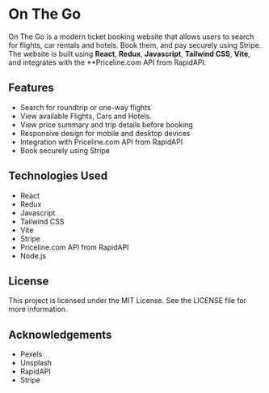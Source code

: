 # On The Go

On The Go is a modern ticket booking website that allows users to search for flights, car rentals and hotels. Book them, and pay securely using Stripe. The website is built using **React**, **Redux**, **Javascript**, **Tailwind CSS**, **Vite**, and integrates with the **Priceline.com API from RapidAPI.

## Features

- Search for roundtrip or one-way flights
- View available Flights, Cars and Hotels.
- View price summary and trip details before booking
- Responsive design for mobile and desktop devices
- Integration with Priceline.com API from RapidAPI
- Book securely using Stripe

## Technologies Used

- React
- Redux
- Javascript
- Tailwind CSS
- Vite
- Stripe
- Priceline.com API from RapidAPI
- Node.js


## License

This project is licensed under the MIT License. See the LICENSE file for more information.

## Acknowledgements

- Pexels
- Unsplash
- RapidAPI
- Stripe
